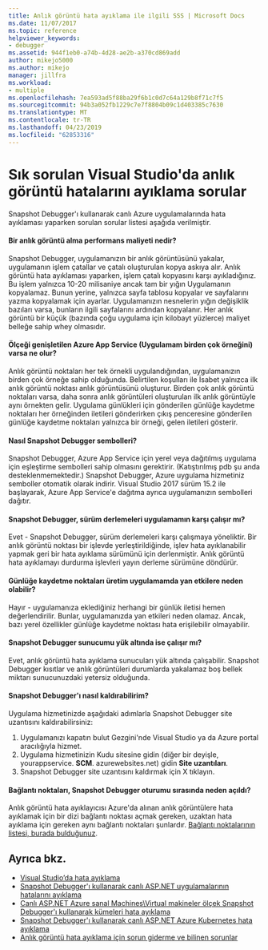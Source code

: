 ```yaml
---
title: Anlık görüntü hata ayıklama ile ilgili SSS | Microsoft Docs
ms.date: 11/07/2017
ms.topic: reference
helpviewer_keywords:
- debugger
ms.assetid: 944f1eb0-a74b-4d28-ae2b-a370cd869add
author: mikejo5000
ms.author: mikejo
manager: jillfra
ms.workload:
- multiple
ms.openlocfilehash: 7ea593ad5f88ba29f6b1c0d7c64a129b8f71c7f5
ms.sourcegitcommit: 94b3a052fb1229c7e7f8804b09c1d403385c7630
ms.translationtype: MT
ms.contentlocale: tr-TR
ms.lasthandoff: 04/23/2019
ms.locfileid: "62853316"
---
```

# <a name="frequently-asked-questions-for-snapshot-debugging-in-visual-studio"></a>Sık sorulan Visual Studio'da anlık görüntü hatalarını ayıklama sorular

Snapshot Debugger'ı kullanarak canlı Azure uygulamalarında hata ayıklaması yaparken sorulan sorular listesi aşağıda verilmiştir.

#### <a name="what-is-the-performance-cost-of-taking-a-snapshot"></a>Bir anlık görüntü alma performans maliyeti nedir?

Snapshot Debugger, uygulamanızın bir anlık görüntüsünü yakalar, uygulamanın işlem çatallar ve çatalı oluşturulan kopya askıya alır. Anlık görüntü hata ayıklaması yaparken, işlem çatalı kopyasını karşı ayıkladığınız. Bu işlem yalnızca 10-20 milisaniye ancak tam bir yığın Uygulamanın kopyalamaz. Bunun yerine, yalnızca sayfa tablosu kopyalar ve sayfalarını yazma kopyalamak için ayarlar. Uygulamanızın nesnelerin yığın değişiklik bazıları varsa, bunların ilgili sayfalarını ardından kopyalanır. Her anlık görüntü bir küçük (bazında çoğu uygulama için kilobayt yüzlerce) maliyet belleğe sahip whey olmasıdır.

#### <a name="what-happens-if-i-have-a-scaled-out-azure-app-service-multiple-instances-of-my-app"></a>Ölçeği genişletilen Azure App Service (Uygulamam birden çok örneğini) varsa ne olur?

Anlık görüntü noktaları her tek örnekli uygulandığından, uygulamanızın birden çok örneğe sahip olduğunda. Belirtilen koşulları ile İsabet yalnızca ilk anlık görüntü noktası anlık görüntüsünü oluşturur. Birden çok anlık görüntü noktaları varsa, daha sonra anlık görüntüleri oluşturulan ilk anlık görüntüyle aynı örnekten gelir. Uygulama günlükleri için gönderilen günlüğe kaydetme noktaları her örneğinden iletileri gönderirken çıkış penceresine gönderilen günlüğe kaydetme noktaları yalnızca bir örneği, gelen iletileri gösterir.

#### <a name="how-does-the-snapshot-debugger-load-symbols"></a>Nasıl Snapshot Debugger sembolleri?

Snapshot Debugger, Azure App Service için yerel veya dağıtılmış uygulama için eşleştirme sembolleri sahip olmasını gerektirir. (Katıştırılmış pdb şu anda desteklenmemektedir.) Snapshot Debugger, Azure uygulama hizmetiniz semboller otomatik olarak indirir. Visual Studio 2017 sürüm 15.2 ile başlayarak, Azure App Service'e dağıtma ayrıca uygulamanızın sembolleri dağıtır.

#### <a name="does-the-snapshot-debugger-work-against-release-builds-of-my-application"></a>Snapshot Debugger, sürüm derlemeleri uygulamamın karşı çalışır mı?

Evet - Snapshot Debugger, sürüm derlemeleri karşı çalışmaya yöneliktir. Bir anlık görüntü noktası bir işlevde yerleştirildiğinde, işlev hata ayıklanabilir yapmak geri bir hata ayıklama sürümünü için derlenmiştir. Anlık görüntü hata ayıklamayı durdurma işlevleri yayın derleme sürümüne döndürür.

#### <a name="can-logpoints-cause-side-effects-in-my-production-application"></a>Günlüğe kaydetme noktaları üretim uygulamamda yan etkilere neden olabilir?

Hayır - uygulamanıza eklediğiniz herhangi bir günlük iletisi hemen değerlendirilir. Bunlar, uygulamanızda yan etkileri neden olamaz. Ancak, bazı yerel özellikler günlüğe kaydetme noktası hata erişilebilir olmayabilir.

#### <a name="does-the-snapshot-debugger-work-if-my-server-is-under-load"></a>Snapshot Debugger sunucumu yük altında ise çalışır mı?

Evet, anlık görüntü hata ayıklama sunucuları yük altında çalışabilir. Snapshot Debugger kısıtlar ve anlık görüntüleri durumlarda yakalamaz boş bellek miktarı sunucunuzdaki yetersiz olduğunda.

#### <a name="how-do-i-uninstall-the-snapshot-debugger"></a>Snapshot Debugger'ı nasıl kaldırabilirim?

Uygulama hizmetinizde aşağıdaki adımlarla Snapshot Debugger site uzantısını kaldırabilirsiniz:

1. Uygulamanızı kapatın bulut Gezgini'nde Visual Studio ya da Azure portal aracılığıyla hizmet.
1. Uygulama hizmetinizin Kudu sitesine gidin (diğer bir deyişle, yourappservice. **SCM**. azurewebsites.net) gidin **Site uzantıları**.
1. Snapshot Debugger site uzantısını kaldırmak için X tıklayın.

#### <a name="why-are-ports-opened-during-a-snapshot-debugger-session"></a>Bağlantı noktaları, Snapshot Debugger oturumu sırasında neden açıldı?

Anlık görüntü hata ayıklayıcısı Azure'da alınan anlık görüntülere hata ayıklamak için bir dizi bağlantı noktası açmak gereken, uzaktan hata ayıklama için gereken aynı bağlantı noktaları şunlardır. [Bağlantı noktalarının listesi, burada bulduğunuz](../debugger/remote-debugger-port-assignments.md).

## <a name="see-also"></a>Ayrıca bkz.

- [Visual Studio’da hata ayıklama](../debugger/index.md)
- [Snapshot Debugger'ı kullanarak canlı ASP.NET uygulamalarının hatalarını ayıklama](../debugger/debug-live-azure-applications.md)
- [Canlı ASP.NET Azure sanal Machines\Virtual makineler ölçek Snapshot Debugger'ı kullanarak kümeleri hata ayıklama](../debugger/debug-live-azure-virtual-machines.md)
- [Snapshot Debugger'ı kullanarak canlı ASP.NET Azure Kubernetes hata ayıklama](../debugger/debug-live-azure-kubernetes.md)
- [Anlık görüntü hata ayıklama için sorun giderme ve bilinen sorunlar](../debugger/debug-live-azure-apps-troubleshooting.md)